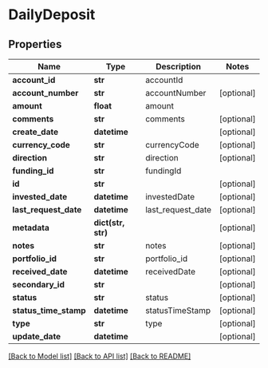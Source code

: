 # DailyDeposit

## Properties
Name | Type | Description | Notes
------------ | ------------- | ------------- | -------------
**account_id** | **str** | accountId | 
**account_number** | **str** | accountNumber | [optional] 
**amount** | **float** | amount | 
**comments** | **str** | comments | [optional] 
**create_date** | **datetime** |  | [optional] 
**currency_code** | **str** | currencyCode | [optional] 
**direction** | **str** | direction | [optional] 
**funding_id** | **str** | fundingId | 
**id** | **str** |  | [optional] 
**invested_date** | **datetime** | investedDate | [optional] 
**last_request_date** | **datetime** | last_request_date | [optional] 
**metadata** | **dict(str, str)** |  | [optional] 
**notes** | **str** | notes | [optional] 
**portfolio_id** | **str** | portfolio_id | [optional] 
**received_date** | **datetime** | receivedDate | [optional] 
**secondary_id** | **str** |  | [optional] 
**status** | **str** | status | [optional] 
**status_time_stamp** | **datetime** | statusTimeStamp | [optional] 
**type** | **str** | type | [optional] 
**update_date** | **datetime** |  | [optional] 

[[Back to Model list]](../README.md#documentation-for-models) [[Back to API list]](../README.md#documentation-for-api-endpoints) [[Back to README]](../README.md)


